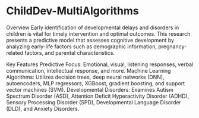 # ChildDev-MultiAlgorithms
Overview
Early identification of developmental delays and disorders in children is vital for timely intervention and optimal outcomes. This research presents a predictive model that assesses cognitive development by analyzing early-life factors such as demographic information, pregnancy-related factors, and parental characteristics.

Key Features
Predictive Focus: Emotional, visual, listening responses, verbal communication, intellectual response, and more.
Machine Learning Algorithms: Utilizes decision trees, deep neural networks (DNN), autoencoders, MLP regressors, XGBoost, gradient boosting, and support vector machines (SVM).
Developmental Disorders: Examines Autism Spectrum Disorder (ASD), Attention Deficit Hyperactivity Disorder (ADHD), Sensory Processing Disorder (SPD), Developmental Language Disorder (DLD), and Anxiety Disorders.
